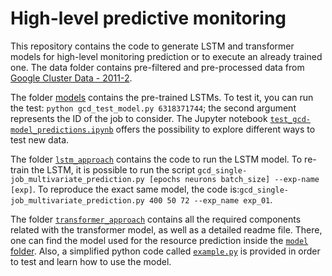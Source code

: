 # High-level predictive monitoring

This repository contains the code to generate LSTM and transformer models for high-level monitoring prediction or to execute an already trained one.
The data folder contains pre-filtered and pre-processed data from [Google Cluster Data - 2011-2](https://github.com/google/cluster-data/blob/master/ClusterData2011_2.md).

The folder [models](https://github.com/polaris-slo-cloud/predictive-monitoring/models/lstm_batch72_neurons50_epochs400_do0) contains the pre-trained LSTMs. To test it, you can run the test: `python gcd_test_model.py 6318371744`; the second argument represents the ID of the job to consider. The Jupyter notebook [`test_gcd-model_predictions.ipynb`](https://github.com/polaris-slo-cloud/predictive-monitoring/lstm_approach/test_gcd-model_predictions.ipynb) offers the possibility to explore different ways to test new data.

The folder [`lstm_approach`](https://github.com/polaris-slo-cloud/predictive-monitoring/lstm_approach) contains the code to run the LSTM model. To re-train the LSTM, it is possible to run the script `gcd_single-job_multivariate_prediction.py [epochs neurons batch_size] --exp-name [exp]`. To reproduce the exact same model, the code is:`gcd_single-job_multivariate_prediction.py 400 50 72 --exp_name exp_01`.

The folder [`transformer_approach`](https://github.com/polaris-slo-cloud/predictive-monitoring/transformer_approach) contains all the required components related with the transformer model, as well as a detailed readme file. There, one can find the model used for the resource prediction inside the [`model` folder](https://github.com/polaris-slo-cloud/predictive-monitoring/transformer_approach/models). Also, a simplified python code called [`example.py`](https://github.com/polaris-slo-cloud/predictive-monitoring/transformer_approach/example.py) is provided in order to test and learn how to use the model.
